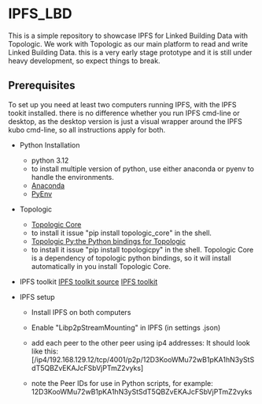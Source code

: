 # IPFS_LBD
This is a simple repository to showcase IPFS for Linked Building Data with Topologic.
We work with Topologic as our main platform to read and write Linked Building Data. this is a very early stage prototype and it is still under heavy development, so expect things to break.


## Prerequisites
To set up you need at least two computers running IPFS, with the IPFS tookit installed.
there is no difference whether you run IPFS cmd-line or desktop, as the desktop version is just a visual wrapper around the IPFS kubo cmd-line, so all instructions apply for both. 

* Python Installation
    - python 3.12 
    - to install multiple version of python, use either anaconda or pyenv to handle the environments.
    - [Anaconda](https://anaconda.com/)
    - [PyEnv](https://github.com/pyenv/pyenv)


* Topologic 
   - [Topologic Core](https://github.com/wassimj/Topologic)
    - to install it issue "pip install topologic_core" in the shell.
   - [Topologic Py:the Python bindings for Topologic](https://github.com/wassimj/topologicpy)
    - to install it issue "pip install topologicpy" in the shell. Topologic Core is a dependency of topologic python bindings, so it will install automatically in you install Topologic Core.


* IPFS toolkit
    [IPFS toolkit source](https://github.com/emendir/IPFS-Toolkit-Python)
    [IPFS toolkit](https://pypi.org/project/IPFS-Toolkit/)

* IPFS setup
    - Install IPFS on both computers
    - Enable "Libp2pStreamMounting" in IPFS (in settings .json)
    - add each peer to the other peer using ip4 addresses: It should look like this: 
[/ip4/192.168.129.12/tcp/4001/p2p/12D3KooWMu72wB1pKA1hN3yStSdT5QBZvEKAJcFSbVjPTmZ2vyks]

    - note the Peer IDs for use in Python scripts, for example: 
    12D3KooWMu72wB1pKA1hN3yStSdT5QBZvEKAJcFSbVjPTmZ2vyks
